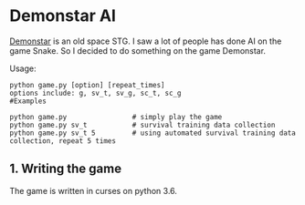 # Demonstar AI

[Demonstar](http://www.mking.com/demonstar_game.html)
is an old space STG. I saw a lot of people has done AI on the game Snake. So I decided to do something on the game Demonstar.

Usage:

~~~
python game.py [option] [repeat_times]
options include: g, sv_t, sv_g, sc_t, sc_g
#Examples

python game.py                # simply play the game
python game.py sv_t           # survival training data collection
python game.py sv_t 5         # using automated survival training data collection, repeat 5 times
~~~


## 1. Writing the game

The game is written in curses on python 3.6. 


